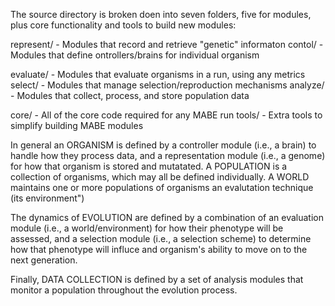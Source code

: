 The source directory is broken doen into seven folders, five for modules,
plus core functionality and tools to build new modules:

 represent/ - Modules that record and retrieve "genetic" informaton
 contol/    - Modules that define ontrollers/brains for individual organism

 evaluate/  - Modules that evaluate organisms in a run, using any metrics
 select/    - Modules that manage selection/reproduction mechanisms
 analyze/   - Modules that collect, process, and store population data

 core/      - All of the core code required for any MABE run
 tools/     - Extra tools to simplify building MABE modules

In general an ORGANISM is defined by a controller module (i.e., a brain) to
handle how they process data, and a representation module (i.e., a genome) for
how that organism is stored and mutatated.  A POPULATION is a collection of
organisms, which may all be defined individually.  A WORLD maintains one or
more populations of organisms an evalutation technique (its environment")

The dynamics of EVOLUTION are defined by a combination of an evaluation module
(i.e., a world/environment) for how their phenotype will be assessed, and a
selection module (i.e., a selection scheme) to determine how that phenotype will
influce and organism's ability to move on to the next generation.

Finally, DATA COLLECTION is defined by a set of analysis modules that monitor
a population throughout the evolution process.

